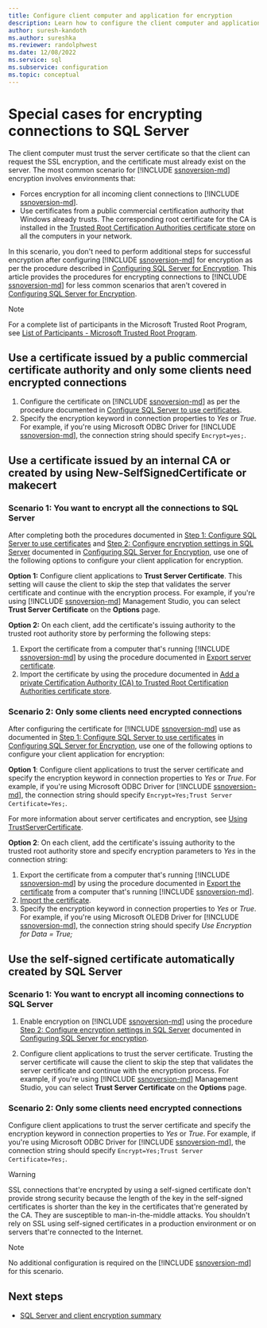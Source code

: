 ```yaml
---
title: Configure client computer and application for encryption
description: Learn how to configure the client computer and application for encryption using self-signed certificates and a certificate automatically by SQL Server.
author: suresh-kandoth
ms.author: sureshka
ms.reviewer: randolphwest
ms.date: 12/08/2022
ms.service: sql
ms.subservice: configuration
ms.topic: conceptual
---
```


# Special cases for encrypting connections to SQL Server

The client computer must trust the server certificate so that the client can request the SSL encryption, and the certificate must already exist on the server. The most common scenario for [!INCLUDE [ssnoversion-md](../../includes/ssnoversion-md.md)] encryption involves environments that:

- Forces encryption for all incoming client connections to [!INCLUDE [ssnoversion-md](../../includes/ssnoversion-md.md)].
- Use certificates from a public commercial certification authority that Windows already trusts. The corresponding root certificate for the CA is installed in the [Trusted Root Certification Authorities certificate store](/windows-hardware/drivers/install/trusted-root-certification-authorities-certificate-store) on all the computers in your network.

In this scenario, you don't need to perform additional steps for successful encryption after configuring [!INCLUDE [ssnoversion-md](../../includes/ssnoversion-md.md)] for encryption as per the procedure described in [Configuring SQL Server for Encryption](configure-sql-server-encryption.md).
This article provides the procedures for encrypting connections to [!INCLUDE [ssnoversion-md](../../includes/ssnoversion-md.md)] for less common scenarios that aren't covered in [Configuring SQL Server for Encryption](configure-sql-server-encryption.md).

> [!NOTE]  
> For a complete list of participants in the Microsoft Trusted Root Program, see [List of Participants - Microsoft Trusted Root Program](/security/trusted-root/participants-list).

## Use a certificate issued by a public commercial certificate authority and only some clients need encrypted connections

1. Configure the certificate on [!INCLUDE [ssnoversion-md](../../includes/ssnoversion-md.md)] as per the procedure documented in [Configure SQL Server to use certificates](configure-sql-server-encryption.md#step-1-configure-sql-server-to-use-certificates).
1. Specify the encryption keyword in connection properties to *Yes* or *True*. For example, if you're using Microsoft ODBC Driver for [!INCLUDE [ssnoversion-md](../../includes/ssnoversion-md.md)], the connection string should specify `Encrypt=yes;`.

## Use a certificate issued by an internal CA or created by using New-SelfSignedCertificate or makecert

### Scenario 1: You want to encrypt all the connections to SQL Server

After completing both the procedures documented in [Step 1: Configure SQL Server to use certificates](configure-sql-server-encryption.md#step-1-configure-sql-server-to-use-certificates) and [Step 2: Configure encryption settings in SQL Server](configure-sql-server-encryption.md#step-2-configure-encryption-settings-in-sql-server) documented in [Configuring SQL Server for Encryption](configure-sql-server-encryption.md), use one of the following options to configure your client application for encryption.

<a id="scenario1option1"></a>**Option 1:** Configure client applications to **Trust Server Certificate**. This setting will cause the client to skip the step that validates the server certificate and continue with the encryption process. For example, if you're using [!INCLUDE [ssnoversion-md](../../includes/ssnoversion-md.md)] Management Studio, you can select **Trust Server Certificate** on the **Options** page.

<a id="scenario1option2"></a>**Option 2:** On each client, add the certificate's issuing authority to the trusted root authority store by performing the following steps:

1. Export the certificate from a computer that's running [!INCLUDE [ssnoversion-md](../../includes/ssnoversion-md.md)] by using the procedure documented in [Export server certificate](certificate-procedures.md#export-server-certificates).
1. Import the certificate by using the procedure documented in [Add a private Certification Authority (CA) to Trusted Root Certification Authorities certificate store](certificate-procedures.md).

### Scenario 2: Only some clients need encrypted connections

After configuring the certificate for [!INCLUDE [ssnoversion-md](../../includes/ssnoversion-md.md)] use as documented in [Step 1: Configure SQL Server to use certificates](configure-sql-server-encryption.md#step-1-configure-sql-server-to-use-certificates) in [Configuring SQL Server for Encryption](configure-sql-server-encryption.md), use one of the following options to configure your client application for encryption:

<a id="scenario2option1"></a>**Option 1**: Configure client applications to trust the server certificate and specify the encryption keyword in connection properties to *Yes* or *True*. For example, if you're using Microsoft ODBC Driver for [!INCLUDE [ssnoversion-md](../../includes/ssnoversion-md.md)], the connection string should specify `Encrypt=Yes;Trust Server Certificate=Yes;`.

For more information about server certificates and encryption, see [Using TrustServerCertificate](/dotnet/framework/data/adonet/connection-string-syntax).

<a id="scenario2option2"></a>**Option 2**: On each client, add the certificate's issuing authority to the trusted root authority store and specify encryption parameters to *Yes* in the connection string:

1. Export the certificate from a computer that's running [!INCLUDE [ssnoversion-md](../../includes/ssnoversion-md.md)] by using the procedure documented in [Export the certificate](certificate-procedures.md#export-server-certificates) from a computer that's running [!INCLUDE [ssnoversion-md](../../includes/ssnoversion-md.md)].
1. [Import the certificate](certificate-procedures.md#add-a-private-certification-authority-ca-to-the-trusted-root-certification-authorities-certificate-store).
1. Specify the encryption keyword in connection properties to *Yes* or *True*. For example, if you're using Microsoft OLEDB Driver for [!INCLUDE [ssnoversion-md](../../includes/ssnoversion-md.md)], the connection string should specify *Use Encryption for Data = True;*

## Use the self-signed certificate automatically created by SQL Server

### Scenario 1: You want to encrypt all incoming connections to SQL Server

1. Enable encryption on [!INCLUDE [ssnoversion-md](../../includes/ssnoversion-md.md)] using the procedure [Step 2: Configure encryption settings in SQL Server](configure-sql-server-encryption.md#step-2-configure-encryption-settings-in-sql-server) documented in [Configuring SQL Server for encryption](configure-sql-server-encryption.md).

1. Configure client applications to trust the server certificate. Trusting the server certificate will cause the client to skip the step that validates the server certificate and continue with the encryption process. For example, if you're using [!INCLUDE [ssnoversion-md](../../includes/ssnoversion-md.md)] Management Studio, you can select **Trust Server Certificate** on the **Options** page.

### Scenario 2: Only some clients need encrypted connections

Configure client applications to trust the server certificate and specify the encryption keyword in connection properties to *Yes* or *True*. For example, if you're using Microsoft ODBC Driver for [!INCLUDE [ssnoversion-md](../../includes/ssnoversion-md.md)], the connection string should specify `Encrypt=Yes;Trust Server Certificate=Yes;`.

> [!WARNING]  
> SSL connections that're encrypted by using a self-signed certificate don't provide strong security because the length of the key in the self-signed certificates is shorter than the key in the certificates that're generated by the CA. They are susceptible to man-in-the-middle attacks. You shouldn't rely on SSL using self-signed certificates in a production environment or on servers that're connected to the Internet.

> [!NOTE]  
> No additional configuration is required on the [!INCLUDE [ssnoversion-md](../../includes/ssnoversion-md.md)] for this scenario.

## Next steps

- [SQL Server and client encryption summary](sql-server-and-client-encryption-summary.md)
